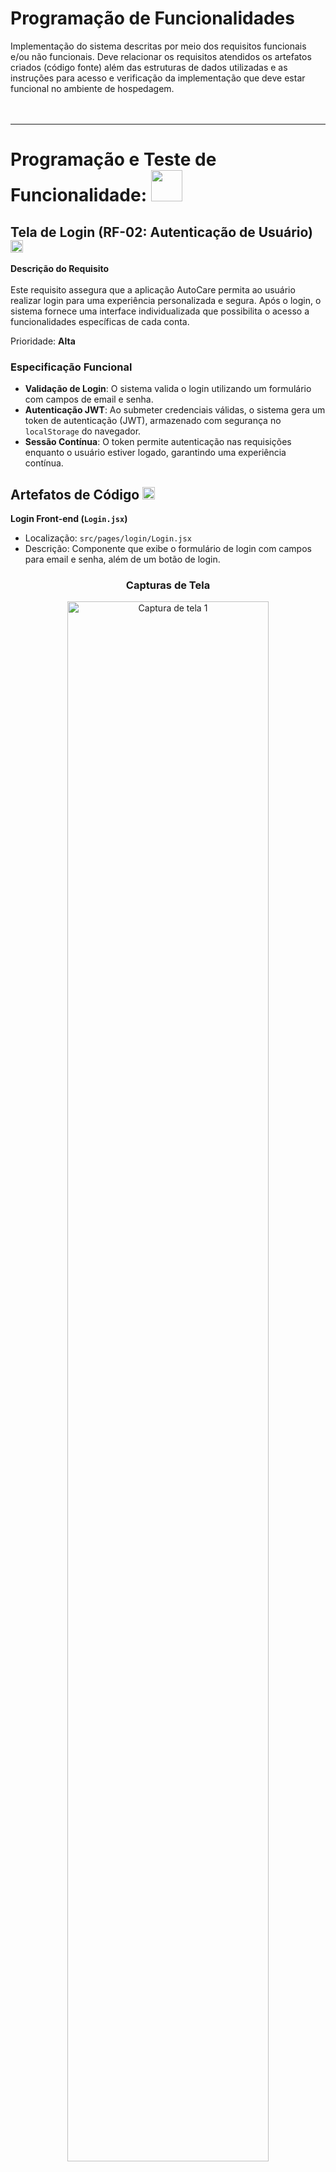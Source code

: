 # Programação de Funcionalidades

Implementação do sistema descritas por meio dos requisitos funcionais e/ou não funcionais. Deve relacionar os requisitos atendidos os artefatos criados (código fonte) além das estruturas de dados utilizadas e as instruções para acesso e verificação da implementação que deve estar funcional no ambiente de hospedagem.
<br><br><br>

---

# Programação e Teste de Funcionalidade: <img src=https://github.com/user-attachments/assets/04836943-414b-4c19-8506-c6db35370a23 height = 50>

## **Tela de Login (RF-02: Autenticação de Usuário)** <img src=https://github.com/user-attachments/assets/04836943-414b-4c19-8506-c6db35370a23 height = 20>

**Descrição do Requisito**
<br><br>
Este requisito assegura que a aplicação AutoCare permita ao usuário realizar login para uma experiência personalizada e segura. Após o login, o sistema fornece uma interface individualizada que possibilita o acesso a funcionalidades específicas de cada conta.

Prioridade: **Alta**

### Especificação Funcional  
- **Validação de Login**: O sistema valida o login utilizando um formulário com campos de email e senha.
- **Autenticação JWT**: Ao submeter credenciais válidas, o sistema gera um token de autenticação (JWT), armazenado com segurança no `localStorage` do navegador.
- **Sessão Contínua**: O token permite autenticação nas requisições enquanto o usuário estiver logado, garantindo uma experiência contínua.

## Artefatos de Código <img src=https://github.com/user-attachments/assets/04836943-414b-4c19-8506-c6db35370a23 height = 20>

**Login Front-end (`Login.jsx`)**  
   - Localização: `src/pages/login/Login.jsx`
   - Descrição: Componente que exibe o formulário de login com campos para email e senha, além de um botão de login.
   
<h3 align="center">Capturas de Tela</h3>

<div align="center">
  <img src="https://github.com/user-attachments/assets/cce12ac7-aea1-4674-80a6-82f46de945ee" alt="Captura de tela 1" width="80%" />
  <img src="https://github.com/user-attachments/assets/795e0d77-f09f-426e-bfff-48fc2d84fd76" alt="Captura de tela 2" width="80%" />
  <img src="https://github.com/user-attachments/assets/53650ecd-d547-4305-95c0-7bffb09acbd5" alt="Captura de tela 3" width="80%" />
</div>


<h3> Estruturas de Dados Utilizadas  </h3>

- **Token JWT**: Token de autenticação que garante a segurança das sessões de usuário.
- **Local Storage**: Utilizado para armazenar o token JWT do usuário logado no navegador.
- **Banco de Dados (MongoDB)**: Armazena informações de email e senha dos usuários (senha protegida com hash).

### Teste do Requisito RF-02 <img src=https://github.com/user-attachments/assets/04836943-414b-4c19-8506-c6db35370a23 height = 20>
Para verificar o funcionamento do login, siga estas etapas:

`1.` Acesse a tela de login em /login.


`2.` Insira credenciais válidas (exemplo: email válido e senha).


`3.` Após o login, verifique o token JWT gerado no localStorage (ele estará visível nas ferramentas de desenvolvedor do navegador).
<br><br>
<h3 align="center">Testes de Login</h3>
<div align="center">


> Importante: As mensagens: "Usuário não encontrado" e "Senha incorreta" são apenas para ilustração da autenticação desenvolvida pelo grupo, e serão substituídas pela mensagem "Usuário ou senha incorretos".
  
  
<h3>Erro: Sem dados</h3>


  <img src="https://github.com/user-attachments/assets/019c44e0-bdb1-4656-915e-dbbf98860dfe" alt="Erro - Sem dados" width="80%" />
<br><br>
<h3>Erro: Senha incorreta</h3>

  <img src="https://github.com/user-attachments/assets/a803d6ef-5dfa-46dc-8124-aecb88be292c" alt="Erro - Senha incorreta" width="80%" />
<br><br>
<h3>Erro: Usuário não encontrado</h3>


  <img src="https://github.com/user-attachments/assets/e118703c-a3e4-4538-a3db-dc69f2a016bb" alt="Erro - Usuário não encontrado" width="80%" />
<br><br>  
<h3>Sucesso: Login realizado e redirecionamento</h3>


  <img src="https://github.com/user-attachments/assets/292e5742-620a-468a-86ce-c092b38b3d14" alt="Sucesso - Login e redirecionamento" width="80%" />

  





</div>

---
<br><br><br>




<span style="color:red">Pré-requisitos: <a href="2-Especificação do Projeto.md"> Especificação do Projeto</a></span>, <a href="3-Projeto de Interface.md"> Projeto de Interface</a>, <a href="4-Metodologia.md"> Metodologia</a>, <a href="3-Projeto de Interface.md"> Projeto de Interface</a>, <a href="5-Arquitetura da Solução.md"> Arquitetura da Solução</a>

Para cada requisito funcional, pode ser entregue um artefato desse tipo

> **Links Úteis**:
>
> - [Trabalhando com HTML5 Local Storage e JSON](https://www.devmedia.com.br/trabalhando-com-html5-local-storage-e-json/29045)
> - [JSON Tutorial](https://www.w3resource.com/JSON)
> - [JSON Data Set Sample](https://opensource.adobe.com/Spry/samples/data_region/JSONDataSetSample.html)
> - [JSON - Introduction (W3Schools)](https://www.w3schools.com/js/js_json_intro.asp)
> - [JSON Tutorial (TutorialsPoint)](https://www.tutorialspoint.com/json/index.htm)
